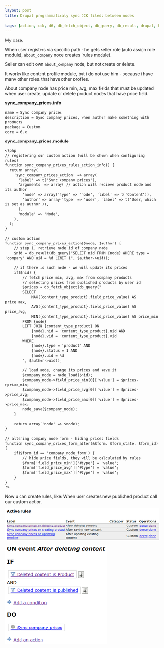 ```yaml
---
layout: post
title: Drupal programmaticaly sync CCK fileds between nodes

tags: [action, cck, d6, db_fetch_object, db_query, db_result, drupal, hook_form_alter, hook_rules_action_info, node_save, rules]
---
```


My case.

When user registers via specific path - he gets seller role (auto assign role module), `about_company` node creates (rules module).

Seller can edit own `about_company` node, but not create or delete.

It works like content profile module, but i do not use him - because i have many other roles, that have other profiles.

About company node has price min, avg, max fields that must be updated when user create, update or delete product nodes that have price field.

**sync_company_prices.info**

    name = Sync company prices
    description = Sync company prices, when author make something with products
    package = Custom
    core = 6.x

**sync_company_prices.module**

    <?php
    // registering our custom action (will be shown when configuring rules)
    function sync_company_prices_rules_action_info() {
      return array(
        'sync_company_prices_action' => array(
          'label' => t('Sync company prices'),
          'arguments' => array( // action will recieve product node and its author
            'node' => array('type' => 'node', 'label' => t('Content')),
            'author' => array('type' => 'user', 'label' => t('User, which is set as author')),
          ),
          'module' => 'Node',
        ),
      );
    }

    // custom action
    function sync_company_prices_action($node, $author) {
        // step 1. retrieve node id of company node
        $nid = db_result(db_query("SELECT nid FROM {node} WHERE type = 'company' AND uid = %d LIMIT 1", $author->uid));

        // if there is such node - we will update its prices
        if($nid) {
            // fetch price min, avg, max from company products
            // selecting prices from published products by user id
            $prices = db_fetch_object(db_query("
            SELECT
                MAX({content_type_product}.field_price_value) AS price_max,
                AVG({content_type_product}.field_price_value) AS price_avg,
                MIN({content_type_product}.field_price_value) AS price_min
            FROM {node}
            LEFT JOIN {content_type_product} ON
                {node}.nid = {content_type_product}.nid AND
                {node}.vid = {content_type_product}.vid
            WHERE
                {node}.type = 'product' AND
                {node}.status = 1 AND
                {node}.uid = %d
            ", $author->uid));

            // load node, change its prices and save it
            $company_node = node_load($nid);
            $company_node->field_price_min[0]['value'] = $prices->price_min;
            $company_node->field_price_avg[0]['value'] = $prices->price_avg;
            $company_node->field_price_max[0]['value'] = $prices->price_max;
            node_save($company_node);
        }

        return array('node' => $node);
    }

    // altering company node form - hiding prices fields
    function sync_company_prices_form_alter(&$form, $form_state, $form_id) {
        if($form_id == 'company_node_form') {
            // hide price fields, they will be calculated by rules
            $form['field_price_min']['#type'] = 'value';
            $form['field_price_avg']['#type'] = 'value';
            $form['field_price_max']['#type'] = 'value';
        }
    }
    ?>

Now u can create rules, like: When user creates new published product call our custom action.

![screenshot](/images/wp/112.png)

![screenshot](/images/wp/24.png)
